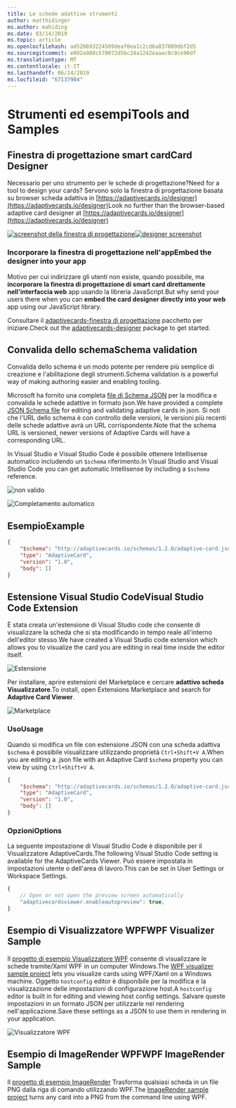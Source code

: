 ```yaml
---
title: Le schede adattive strumenti
author: matthidinger
ms.author: mahiding
ms.date: 03/14/2019
ms.topic: article
ms.openlocfilehash: ad520693224509deaf0ea1c2cd6a837089dbf2d5
ms.sourcegitcommit: e002a988c570072d5bc24a1242eaaac0c9ce90df
ms.translationtype: MT
ms.contentlocale: it-IT
ms.lasthandoff: 06/14/2019
ms.locfileid: "67137984"
---
```

# <a name="tools-and-samples"></a><span data-ttu-id="8eaaa-102">Strumenti ed esempi</span><span class="sxs-lookup"><span data-stu-id="8eaaa-102">Tools and Samples</span></span>

## <a name="card-designer"></a><span data-ttu-id="8eaaa-103">Finestra di progettazione smart card</span><span class="sxs-lookup"><span data-stu-id="8eaaa-103">Card Designer</span></span> 

<span data-ttu-id="8eaaa-104">Necessario per uno strumento per le schede di progettazione?</span><span class="sxs-lookup"><span data-stu-id="8eaaa-104">Need for a tool to design your cards?</span></span> <span data-ttu-id="8eaaa-105">Servono solo la finestra di progettazione basata su browser scheda adattiva in [https://adaptivecards.io/designer](https://adaptivecards.io/designer)</span><span class="sxs-lookup"><span data-stu-id="8eaaa-105">Look no further than the browser-based adaptive card designer at [https://adaptivecards.io/designer](https://adaptivecards.io/designer)</span></span>

<span data-ttu-id="8eaaa-106">[![screenshot della finestra di progettazione](media/tools/designer.jpg)](https://adaptivecards.io/designer)</span><span class="sxs-lookup"><span data-stu-id="8eaaa-106">[![designer screenshot](media/tools/designer.jpg)](https://adaptivecards.io/designer)</span></span>

### <a name="embed-the-designer-into-your-app"></a><span data-ttu-id="8eaaa-107">Incorporare la finestra di progettazione nell'app</span><span class="sxs-lookup"><span data-stu-id="8eaaa-107">Embed the designer into your app</span></span>

<span data-ttu-id="8eaaa-108">Motivo per cui indirizzare gli utenti non esiste, quando possibile, ma **incorporare la finestra di progettazione di smart card direttamente nell'interfaccia web** app usando la libreria JavaScript.</span><span class="sxs-lookup"><span data-stu-id="8eaaa-108">But why send your users there when you can **embed the card designer directly into your web** app using our JavaScript library.</span></span> 

<span data-ttu-id="8eaaa-109">Consultare il [adaptivecards-finestra di progettazione](https://npmjs.com/adaptivecards-designer) pacchetto per iniziare.</span><span class="sxs-lookup"><span data-stu-id="8eaaa-109">Check out the [adaptivecards-designer](https://npmjs.com/adaptivecards-designer) package to get started.</span></span>

## <a name="schema-validation"></a><span data-ttu-id="8eaaa-110">Convalida dello schema</span><span class="sxs-lookup"><span data-stu-id="8eaaa-110">Schema validation</span></span>

<span data-ttu-id="8eaaa-111">Convalida dello schema è un modo potente per rendere più semplice di creazione e l'abilitazione degli strumenti.</span><span class="sxs-lookup"><span data-stu-id="8eaaa-111">Schema validation is a powerful way of making authoring easier and enabling tooling.</span></span>

<span data-ttu-id="8eaaa-112">Microsoft ha fornito una completa [file di Schema JSON](http://adaptivecards.io/schemas/1.2.0/adaptive-card.json) per la modifica e convalida le schede adattive in formato json.</span><span class="sxs-lookup"><span data-stu-id="8eaaa-112">We have provided a complete [JSON Schema file](http://adaptivecards.io/schemas/1.2.0/adaptive-card.json) for editing and validating adaptive cards in json.</span></span> <span data-ttu-id="8eaaa-113">Si noti che l'URL dello schema è con controllo delle versioni, le versioni più recenti delle schede adattive avrà un URL corrispondente.</span><span class="sxs-lookup"><span data-stu-id="8eaaa-113">Note that the schema URL is versioned, newer versions of Adaptive Cards will have a corresponding URL.</span></span>

<span data-ttu-id="8eaaa-114">In Visual Studio e Visual Studio Code è possibile ottenere Intellisense automatico includendo un `$schema` riferimento.</span><span class="sxs-lookup"><span data-stu-id="8eaaa-114">In Visual Studio and Visual Studio Code you can get automatic Intellisense by including a `$schema` reference.</span></span>

![non valido](media/tools/invalidjson1.png)

![Completamento automatico](media/tools/autocomplete.png)

## <a name="example"></a><span data-ttu-id="8eaaa-117">Esempio</span><span class="sxs-lookup"><span data-stu-id="8eaaa-117">Example</span></span>

```json
{
    "$schema": "http://adaptivecards.io/schemas/1.2.0/adaptive-card.json",
    "type": "AdaptiveCard",
    "version": "1.0",
    "body": []
}
```

## <a name="visual-studio-code-extension"></a><span data-ttu-id="8eaaa-118">Estensione Visual Studio Code</span><span class="sxs-lookup"><span data-stu-id="8eaaa-118">Visual Studio Code Extension</span></span>

<span data-ttu-id="8eaaa-119">È stata creata un'estensione di Visual Studio code che consente di visualizzare la scheda che si sta modificando in tempo reale all'interno dell'editor stesso.</span><span class="sxs-lookup"><span data-stu-id="8eaaa-119">We have created a Visual Studio code extension which allows you to visualize the card you are editing in real time inside the editor itself.</span></span> 

![Estensione](media/tools/vscode-extension.png)

<span data-ttu-id="8eaaa-121">Per installare, aprire estensioni del Marketplace e cercare **adattivo scheda Visualizzatore**.</span><span class="sxs-lookup"><span data-stu-id="8eaaa-121">To install, open Extensions Marketplace and search for **Adaptive Card Viewer**.</span></span>

![Marketplace](media/tools/vscode-extension-marketplace.png)

### <a name="usage"></a><span data-ttu-id="8eaaa-123">Uso</span><span class="sxs-lookup"><span data-stu-id="8eaaa-123">Usage</span></span>

<span data-ttu-id="8eaaa-124">Quando si modifica un file con estensione JSON con una scheda adattiva `$schema` è possibile visualizzare utilizzando proprietà `Ctrl+Shift+V A`.</span><span class="sxs-lookup"><span data-stu-id="8eaaa-124">When you are editing a .json file with an Adaptive Card `$schema` property you can view by using `Ctrl+Shift+V A`.</span></span>
```json
{
    "$schema": "http://adaptivecards.io/schemas/1.2.0/adaptive-card.json",
    "type": "AdaptiveCard",
    "version": "1.0",
    "body": []
}
```

### <a name="options"></a><span data-ttu-id="8eaaa-125">Opzioni</span><span class="sxs-lookup"><span data-stu-id="8eaaa-125">Options</span></span>

<span data-ttu-id="8eaaa-126">La seguente impostazione di Visual Studio Code è disponibile per il Visualizzatore AdaptiveCards.</span><span class="sxs-lookup"><span data-stu-id="8eaaa-126">The following Visual Studio Code setting is available for the AdaptiveCards Viewer.</span></span> <span data-ttu-id="8eaaa-127">Può essere impostata in impostazioni utente o dell'area di lavoro.</span><span class="sxs-lookup"><span data-stu-id="8eaaa-127">This can be set in User Settings or Workspace Settings.</span></span>

```js
{
    // Open or not open the preview screen automatically
    "adaptivecardsviewer.enableautopreview": true,
}
```

## <a name="wpf-visualizer-sample"></a><span data-ttu-id="8eaaa-128">Esempio di Visualizzatore WPF</span><span class="sxs-lookup"><span data-stu-id="8eaaa-128">WPF Visualizer Sample</span></span>

<span data-ttu-id="8eaaa-129">Il [progetto di esempio Visualizzatore WPF](https://github.com/Microsoft/AdaptiveCards/tree/master/source/dotnet/Samples/WPFVisualizer) consente di visualizzare le schede tramite/Xaml WPF in un computer Windows.</span><span class="sxs-lookup"><span data-stu-id="8eaaa-129">The [WPF visualizer sample project](https://github.com/Microsoft/AdaptiveCards/tree/master/source/dotnet/Samples/WPFVisualizer) lets you visualize cards using WPF/Xaml on a Windows machine.</span></span>  <span data-ttu-id="8eaaa-130">Oggetto `hostconfig` editor è disponibile per la modifica e la visualizzazione delle impostazioni di configurazione host.</span><span class="sxs-lookup"><span data-stu-id="8eaaa-130">A `hostconfig` editor is built in for editing and viewing host config settings.</span></span> <span data-ttu-id="8eaaa-131">Salvare queste impostazioni in un formato JSON per utilizzarle nel rendering nell'applicazione.</span><span class="sxs-lookup"><span data-stu-id="8eaaa-131">Save these settings as a JSON to use them in rendering in your application.</span></span>

![Visualizzatore WPF](media/tools/wpfvisualizer.png)

## <a name="wpf-imagerender-sample"></a><span data-ttu-id="8eaaa-133">Esempio di ImageRender WPF</span><span class="sxs-lookup"><span data-stu-id="8eaaa-133">WPF ImageRender Sample</span></span>

<span data-ttu-id="8eaaa-134">Il [progetto di esempio ImageRender](https://github.com/Microsoft/AdaptiveCards/tree/master/source/dotnet/Samples/AdaptiveCards.Sample.ImageRender) Trasforma qualsiasi scheda in un file PNG dalla riga di comando utilizzando WPF.</span><span class="sxs-lookup"><span data-stu-id="8eaaa-134">The [ImageRender sample project](https://github.com/Microsoft/AdaptiveCards/tree/master/source/dotnet/Samples/AdaptiveCards.Sample.ImageRender) turns any card into a PNG from the command line using WPF.</span></span> 
